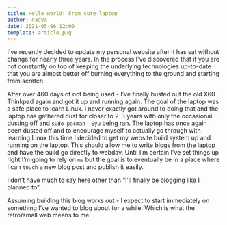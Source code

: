 ```yaml
---
title: Hello world! From cute-laptop
author: nadya
date: 2021-05-06 12:00
template: article.pug
---
```


I've recently decided to update my personal website after it has sat without change for nearly three years. In the process I've discovered that if you are not constantly on top of keeping the underlying technologies up-to-date that you are almost better off burning everything to the ground and starting from scratch.

<span class="more"></span>

After over 460 days of not being used - I’ve finally busted out the old X60 Thinkpad again and got it up and running again. The goal of the laptop was a safe place to learn Linux. I never exactly got around to doing that and the laptop has gathered dust for closer to 2-3 years with only the occasional dusting off and <code>sudo pacman -Syu</code> being ran. The laptop has once again been dusted off and to encourage myself to actually go through with learning Linux this time I decided to get my website build system up and running on the laptop. <span class="more"></span> This should allow me to write blogs from the laptop and have the build go directly to webdav. Until I’m certain I’ve set things up right I’m going to rely on <code>mv</code> but the goal is to eventually be in a place where I can <code>touch</code> a new blog post and publish it<span class="widont">&nbsp;</span>easily.

I don’t have much to say here other than “I’ll finally be blogging like I planned<span class="widont">&nbsp;</span>to”.

Assuming building this blog works out - I expect to start immediately on something I’ve wanted to blog about for a while. Which is what the retro/small web means to<span class="widont">&nbsp;</span>me.
